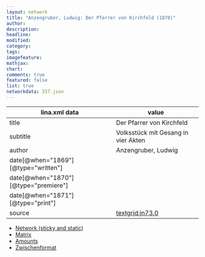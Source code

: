 ```yaml
---
layout: network
title: "Anzengruber, Ludwig: Der Pfarrer von Kirchfeld (1870)"
author:
description:
headline:
modified:
category:
tags:
imagefeature: 
mathjax: 
chart: 
comments: true
featured: false
list: true
networkdata: 337.json
---
```

lina.xml data  | value
------------- | -------------
title|Der Pfarrer von Kirchfeld
subtitle|Volksstück mit Gesang in vier Akten
author|Anzengruber, Ludwig
date[@when="1869"][@type="written"]|
date[@when="1870"][@type="premiere"]|
date[@when="1871"][@type="print"]|
source|[textgrid:jn73.0](https://textgridlab.org/1.0/tgcrud-public/rest/textgrid:jn73.0/data)



* [Network (sticky and static)](/network337)
* [Matrix](/matrix337)
* [Amounts](/amount337)
* [Zwischenformat](/lina337 )
